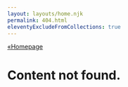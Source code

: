 ```yaml
---
layout: layouts/home.njk
permalink: 404.html
eleventyExcludeFromCollections: true
---
```


<a class="homepage" href="{{ '/' | url }}">«Homepage</a>

# Content not found.

<!-- Go <a href="{{ '/' | url }}">home</a>.

{#
Read more: https://www.11ty.dev/docs/quicktips/not-found/

This will work for both GitHub pages and Netlify:

* https://help.github.com/articles/creating-a-custom-404-page-for-your-github-pages-site/
* https://www.netlify.com/docs/redirects/#custom-404
#} -->
